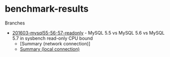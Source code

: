 # benchmark-results
Branches

* [201603-mysql55-56-57-readonly](https://github.com/Percona-Lab/benchmark-results/tree/201603-mysql55-56-57-readonly) - MySQL 5.5 vs MySQL 5.6 vs MySQL 5.7 in sysbench read-only CPU bound
  +  [Summary (network connection)]
  +  [Summary (local connection)](https://github.com/Percona-Lab/benchmark-results/blob/201603-mysql55-56-57-readonly/summary-local/summary-local.md)
